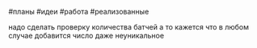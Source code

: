 #планы #идеи #работа #реализованные 

надо сделать проверку количества батчей а то кажется что в любом случае добавится число даже неуникальное

